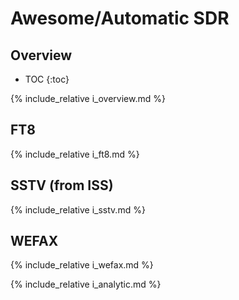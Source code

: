 # Awesome/Automatic SDR

## Overview

* TOC
{:toc}

{% include_relative i_overview.md %}

## FT8

{% include_relative i_ft8.md %}

## SSTV (from ISS)

{% include_relative i_sstv.md %}

## WEFAX

{% include_relative i_wefax.md %}

{% include_relative i_analytic.md %}

